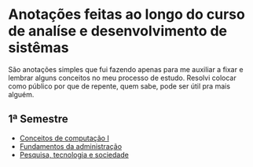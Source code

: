 # Anotações feitas ao longo do curso de analíse e desenvolvimento de sistêmas
São anotações simples que fui fazendo apenas para me auxiliar a fixar e lembrar alguns conceitos no meu processo de estudo. Resolvi colocar como público por que de repente, quem sabe, pode ser útil pra mais alguém.

## 1ª Semestre
- [Conceitos de computação I](/conceitos-de-computacao-1.md)
- [Fundamentos da administração](/fundamentos-da-administração.md)
- [Pesquisa, tecnologia e sociedade](/pesquisa-tecnologia-e-sociedade.md)
